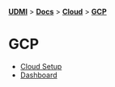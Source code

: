[**UDMI**](../../../) \> [**Docs**](../../) \> [**Cloud**](../) \> [**GCP**](./)

# GCP
- [Cloud Setup](cloud_setup.md)
- [Dashboard](dashboard.md)